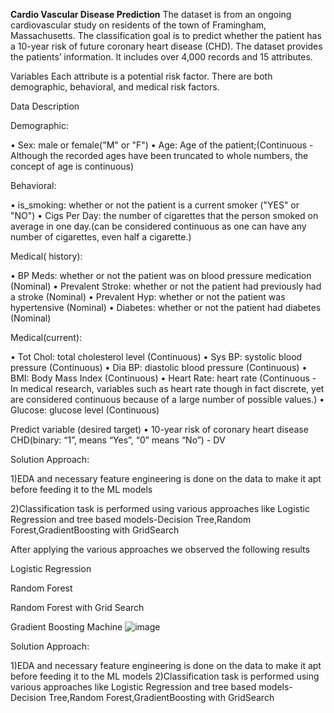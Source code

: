 **Cardio Vascular Disease Prediction**
The dataset is from an ongoing cardiovascular study on residents of the town of Framingham,
Massachusetts. The classification goal is to predict whether the patient has a 10-year risk of
future coronary heart disease (CHD). The dataset provides the patients’ information. It includes
over 4,000 records and 15 attributes.


Variables
Each attribute is a potential risk factor. There are both demographic, behavioral, and medical risk factors.


Data Description

Demographic:

• Sex: male or female("M" or "F")
• Age: Age of the patient;(Continuous - Although the recorded ages have been truncated to
whole numbers, the concept of age is continuous)

Behavioral:

• is_smoking: whether or not the patient is a current smoker ("YES" or "NO")
• Cigs Per Day: the number of cigarettes that the person smoked on average in one day.(can be considered continuous as one can have any number of cigarettes, even half a cigarette.)

Medical( history):

• BP Meds: whether or not the patient was on blood pressure medication (Nominal)
• Prevalent Stroke: whether or not the patient had previously had a stroke (Nominal)
• Prevalent Hyp: whether or not the patient was hypertensive (Nominal)
• Diabetes: whether or not the patient had diabetes (Nominal)

Medical(current):

• Tot Chol: total cholesterol level (Continuous)
• Sys BP: systolic blood pressure (Continuous)
• Dia BP: diastolic blood pressure (Continuous)
• BMI: Body Mass Index (Continuous)
• Heart Rate: heart rate (Continuous - In medical research, variables such as heart rate though       in fact discrete, yet are considered continuous because of a large number of possible values.)
• Glucose: glucose level (Continuous)


Predict variable (desired target)
• 10-year risk of coronary heart disease CHD(binary: “1”, means “Yes”, “0” means “No”) -
DV



Solution Approach:

1)EDA and necessary feature engineering is done on the data to make it apt before feeding it to the ML models

2)Classification task is performed using various approaches like Logistic Regression and tree based models-Decision Tree,Random Forest,GradientBoosting with GridSearch

After applying the various approaches we observed the following results










Logistic Regression







Random Forest






Random Forest with Grid Search





Gradient Boosting Machine
![image](https://user-images.githubusercontent.com/36561428/198103364-38cc2362-10a3-4aac-b4b6-f77e9f11ce4b.png)






Solution Approach:

1)EDA and necessary feature engineering is done on the data to make it apt before feeding it to the ML models
2)Classification task is performed using various approaches like Logistic Regression and tree based models-Decision Tree,Random Forest,GradientBoosting with GridSearch 
